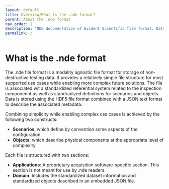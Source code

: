 ```yaml
---
layout: default
title: Overview/What is the .nde format?  
parent: About the .nde format 
nav_order: 1
description: "NDE documentation of Evident Scientific file format. Data are stored using HDF5 file format combined to a JSON text format to describe the metadata associated."
permalink: /
---
```


# What is the .nde format 

The .nde file format is a modality agnostic file format for storage of non-destructive testing data. It provides a relatively simple file structure for most supported use cases while enabling more complex future solutions. The file is associated wit a standardized referential system related to the inspection componennt as well as standradized definitions for scenarios and objects. Data is stored using the HDF5 file format combined with a JSON text format to describe the associated metadata. 

Combining simplicity while enabling complex use cases is achieved by the following two constructs: 
- **Scenarios**, which define by convention some aspects of the configuration
- **Objects**, which describe physical components at the appropriate level of complexity

Each file is structured with two sections: 
- **Applications**: A proprietary acquisition software-specific section. This section is not meant for use by .nde readers. 
- **Domain**: Includes the standardized dataset information and standardized objects described in an embedded JSON file. 

